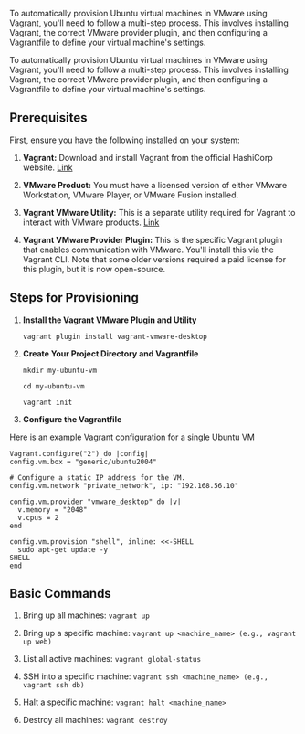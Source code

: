 To automatically provision Ubuntu virtual machines in VMware using Vagrant, you'll need to follow a multi-step process. This involves installing Vagrant, the correct VMware provider plugin, and then configuring a Vagrantfile to define your virtual machine's settings.

To automatically provision Ubuntu virtual machines in VMware using Vagrant, you'll need to follow a multi-step process. This involves installing Vagrant, the correct VMware provider plugin, and then configuring a Vagrantfile to define your virtual machine's settings.

## Prerequisites

First, ensure you have the following installed on your system:

1. **Vagrant:** Download and install Vagrant from the official HashiCorp website.
    [Link](https://developer.hashicorp.com/vagrant/install)
3. **VMware Product:** You must have a licensed version of either VMware Workstation, VMware Player, or VMware Fusion installed.

4. **Vagrant VMware Utility:** This is a separate utility required for Vagrant to interact with VMware products.
    [Link](https://developer.hashicorp.com/vagrant/docs/providers/vmware/vagrant-vmware-utility)
5. **Vagrant VMware Provider Plugin:** This is the specific Vagrant plugin that enables communication with VMware. You'll install this via the Vagrant CLI. Note that some older versions required a paid license for this plugin, but it is now open-source.


## Steps for Provisioning

1. **Install the Vagrant VMware Plugin and Utility**
   
   `vagrant plugin install vagrant-vmware-desktop`
3. **Create Your Project Directory and Vagrantfile**
   
   `mkdir my-ubuntu-vm`
   
    `cd my-ubuntu-vm`
   
   `vagrant init`
5. **Configure the Vagrantfile**
   
Here is an example Vagrant configuration for a single Ubuntu VM
   
  ```
  Vagrant.configure("2") do |config|
  config.vm.box = "generic/ubuntu2004"

  # Configure a static IP address for the VM.
  config.vm.network "private_network", ip: "192.168.56.10"

  config.vm.provider "vmware_desktop" do |v|
    v.memory = "2048"
    v.cpus = 2
  end

  config.vm.provision "shell", inline: <<-SHELL
    sudo apt-get update -y
  SHELL
end
```

## Basic Commands

1. Bring up all machines: `vagrant up`

4. Bring up a specific machine: `vagrant up <machine_name> (e.g., vagrant up web)`
   
6. List all active machines: `vagrant global-status`

7. SSH into a specific machine: `vagrant ssh <machine_name> (e.g., vagrant ssh db)`

8. Halt a specific machine: `vagrant halt <machine_name>`

9. Destroy all machines: `vagrant destroy`

